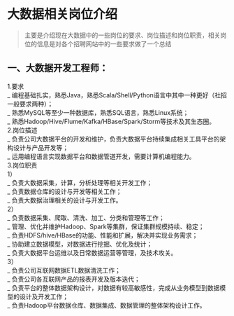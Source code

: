 大数据相关岗位介绍
===
>主要是介绍现在大数据中的一些岗位的要求、岗位描述和岗位职责，相关岗位的信息是对各个招聘网站中的一些要求做了一个总结  
## 一、大数据开发工程师：  
1.要求  
_ 编程基础扎实，熟悉Java，熟悉Scala/Shell/Python语言中其中一种更好（社招一般要求两种）；  
_ 熟悉MySQL等至少一种数据库，熟悉SQL语言，熟悉Linux系统；  
_ 熟悉Hadoop/Hive/Flume/Kafka/HBase/Spark/Storm等技术及其生态圈。  
2.岗位描述  
_ 负责公司大数据平台的开发和维护，负责大数据平台持续集成相关工具平台的架构设计与产品开发等；  
_ 运用编程语言实现数据平台和数据管道开发，需要计算机编程能力。  
3.岗位职责  
1）  
_ 负责大数据采集，计算，分析处理等相关开发工作；   
_ 负责数据仓库的设计与开发等相关工作；   
_ 负责大数据治理相关的设计与开发工作。  
2）  
_ 负责数据采集、爬取、清洗、加工、分类和管理等工作；    	
_ 管理、优化并维护Hadoop、Spark等集群，保证集群规模持续、稳定；  	
_ 负责HDFS/hive/HBase的功能、性能和扩展，解决并实现业务需求；	 
_ 协助建立数据模型，对数据进行挖掘、优化及统计；  	
_ 负责大数据平台运维以及日常数据运营等管理，及技术攻关。  
3）  
_ 负责公司互联网数据ETL数据清洗工作；  
_ 负责公司各互联网产品的报表开发及版本迭代；  
_ 负责平台的整体数据架构设计，对数据有较高敏感性，完成从业务模型到数据模型的设计及开发工作；  
_ 负责Hadoop平台数据仓库、数据集成、数据管理的整体架构设计工作。  



